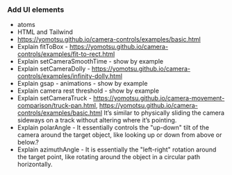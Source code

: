 ### Add UI elements

- atoms
- HTML and Tailwind
- https://yomotsu.github.io/camera-controls/examples/basic.html
- Explain fitToBox - https://yomotsu.github.io/camera-controls/examples/fit-to-rect.html
- Explain setCameraSmoothTime - show by example
- Explain setCameraDolly - https://yomotsu.github.io/camera-controls/examples/infinity-dolly.html
- Explain gsap - animations - show by example
- Explain camera rest threshold - show by example
- Explain setCameraTruck - https://yomotsu.github.io/camera-movement-comparison/truck-pan.html, https://yomotsu.github.io/camera-controls/examples/basic.html
  It’s similar to physically sliding the camera sideways on a track without altering where it’s pointing.
- Explain polarAngle - It essentially controls the "up-down" tilt of the camera around the target object, like looking up or down from above or below.?
- Explain azimuthAngle - It is essentially the "left-right" rotation around the target point, like rotating around the object in a circular path horizontally.